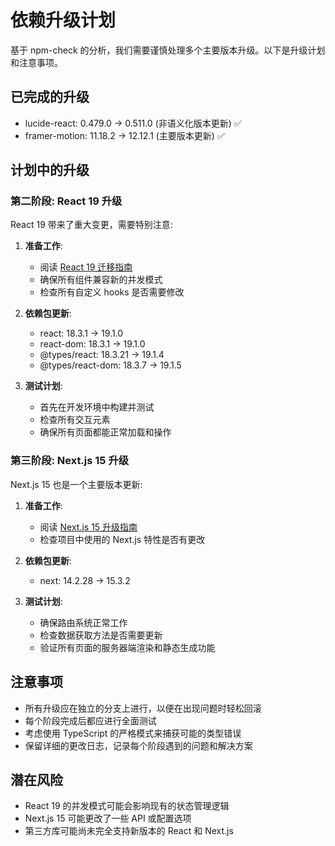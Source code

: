 # 依赖升级计划

基于 npm-check 的分析，我们需要谨慎处理多个主要版本升级。以下是升级计划和注意事项。

## 已完成的升级

- lucide-react: 0.479.0 → 0.511.0 (非语义化版本更新) ✅
- framer-motion: 11.18.2 → 12.12.1 (主要版本更新) ✅

## 计划中的升级

### 第二阶段: React 19 升级

React 19 带来了重大变更，需要特别注意:

1. **准备工作**:
   - 阅读 [React 19 迁移指南](https://react.dev/blog/2024/05/13/react-19)
   - 确保所有组件兼容新的并发模式
   - 检查所有自定义 hooks 是否需要修改

2. **依赖包更新**:
   - react: 18.3.1 → 19.1.0
   - react-dom: 18.3.1 → 19.1.0
   - @types/react: 18.3.21 → 19.1.4
   - @types/react-dom: 18.3.7 → 19.1.5

3. **测试计划**:
   - 首先在开发环境中构建并测试
   - 检查所有交互元素
   - 确保所有页面都能正常加载和操作

### 第三阶段: Next.js 15 升级

Next.js 15 也是一个主要版本更新:

1. **准备工作**:
   - 阅读 [Next.js 15 升级指南](https://nextjs.org/docs/upgrading)
   - 检查项目中使用的 Next.js 特性是否有更改

2. **依赖包更新**:
   - next: 14.2.28 → 15.3.2

3. **测试计划**:
   - 确保路由系统正常工作
   - 检查数据获取方法是否需要更新
   - 验证所有页面的服务器端渲染和静态生成功能

## 注意事项

- 所有升级应在独立的分支上进行，以便在出现问题时轻松回滚
- 每个阶段完成后都应进行全面测试
- 考虑使用 TypeScript 的严格模式来捕获可能的类型错误
- 保留详细的更改日志，记录每个阶段遇到的问题和解决方案

## 潜在风险

- React 19 的并发模式可能会影响现有的状态管理逻辑
- Next.js 15 可能更改了一些 API 或配置选项
- 第三方库可能尚未完全支持新版本的 React 和 Next.js 